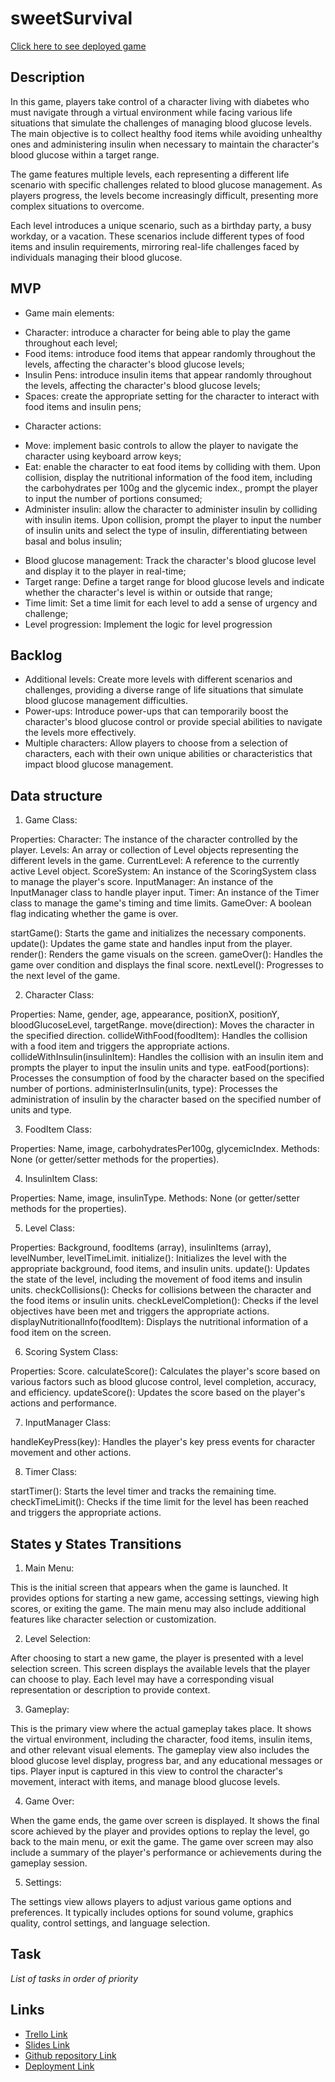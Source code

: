 # sweetSurvival

[Click here to see deployed game](xxx)

## Description

In this game, players take control of a character living with diabetes who must navigate through a virtual environment while facing various life situations that simulate the challenges of managing blood glucose levels. The main objective is to collect healthy food items while avoiding unhealthy ones and administering insulin when necessary to maintain the character's blood glucose within a target range.

The game features multiple levels, each representing a different life scenario with specific challenges related to blood glucose management. As players progress, the levels become increasingly difficult, presenting more complex situations to overcome.

Each level introduces a unique scenario, such as a birthday party, a busy workday, or a vacation. These scenarios include different types of food items and insulin requirements, mirroring real-life challenges faced by individuals managing their blood glucose.

## MVP

- Game main elements: 

* Character: introduce a character for being able to play the game throughout each level;
* Food items: introduce food items that appear randomly throughout the levels, affecting the character's blood glucose levels;
* Insulin Pens: introduce insulin items that appear randomly throughout the levels, affecting the character's blood glucose levels;
* Spaces: create the appropriate setting for the character to interact with food items and insulin pens;

- Character actions:

* Move: implement basic controls to allow the player to navigate the character using keyboard arrow keys;
* Eat: enable the character to eat food items by colliding with them. Upon collision, display the nutritional information of the food item, including the carbohydrates per 100g and the glycemic index., prompt the player to input the number of portions consumed;
* Administer insulin: allow the character to administer insulin by colliding with insulin items. Upon collision, prompt the player to input the number of insulin units and select the type of insulin, differentiating between basal and bolus insulin;

- Blood glucose management: Track the character's blood glucose level and display it to the player in real-time;
- Target range: Define a target range for blood glucose levels and indicate whether the character's level is within or outside that range;
- Time limit: Set a time limit for each level to add a sense of urgency and challenge;
- Level progression: Implement the logic for level progression

## Backlog
- Additional levels: Create more levels with different scenarios and challenges, providing a diverse range of life situations that simulate blood glucose management difficulties.
- Power-ups: Introduce power-ups that can temporarily boost the character's blood glucose control or provide special abilities to navigate the levels more effectively.
- Multiple characters: Allow players to choose from a selection of characters, each with their own unique abilities or characteristics that impact blood glucose management.

## Data structure

1. Game Class:

Properties:
Character: The instance of the character controlled by the player.
Levels: An array or collection of Level objects representing the different levels in the game.
CurrentLevel: A reference to the currently active Level object.
ScoreSystem: An instance of the ScoringSystem class to manage the player's score.
InputManager: An instance of the InputManager class to handle player input.
Timer: An instance of the Timer class to manage the game's timing and time limits.
GameOver: A boolean flag indicating whether the game is over.

startGame(): Starts the game and initializes the necessary components.
update(): Updates the game state and handles input from the player.
render(): Renders the game visuals on the screen.
gameOver(): Handles the game over condition and displays the final score.
nextLevel(): Progresses to the next level of the game.

2. Character Class:

Properties: Name, gender, age, appearance, positionX, positionY, bloodGlucoseLevel, targetRange.
move(direction): Moves the character in the specified direction.
collideWithFood(foodItem): Handles the collision with a food item and triggers the appropriate actions.
collideWithInsulin(insulinItem): Handles the collision with an insulin item and prompts the player to input the insulin units and type.
eatFood(portions): Processes the consumption of food by the character based on the specified number of portions.
administerInsulin(units, type): Processes the administration of insulin by the character based on the specified number of units and type.

3. FoodItem Class:

Properties: Name, image, carbohydratesPer100g, glycemicIndex.
Methods: None (or getter/setter methods for the properties).

4. InsulinItem Class:

Properties: Name, image, insulinType.
Methods: None (or getter/setter methods for the properties).

5. Level Class:

Properties: Background, foodItems (array), insulinItems (array), levelNumber, levelTimeLimit.
initialize(): Initializes the level with the appropriate background, food items, and insulin units.
update(): Updates the state of the level, including the movement of food items and insulin units.
checkCollisions(): Checks for collisions between the character and the food items or insulin units.
checkLevelCompletion(): Checks if the level objectives have been met and triggers the appropriate actions.
displayNutritionalInfo(foodItem): Displays the nutritional information of a food item on the screen.

6. Scoring System Class:

Properties: Score.
calculateScore(): Calculates the player's score based on various factors such as blood glucose control, level completion, accuracy, and efficiency.
updateScore(): Updates the score based on the player's actions and performance.

7. InputManager Class:

handleKeyPress(key): Handles the player's key press events for character movement and other actions.

8. Timer Class:

startTimer(): Starts the level timer and tracks the remaining time.
checkTimeLimit(): Checks if the time limit for the level has been reached and triggers the appropriate actions.


## States y States Transitions

1. Main Menu:

This is the initial screen that appears when the game is launched.
It provides options for starting a new game, accessing settings, viewing high scores, or exiting the game.
The main menu may also include additional features like character selection or customization.

2. Level Selection:

After choosing to start a new game, the player is presented with a level selection screen.
This screen displays the available levels that the player can choose to play.
Each level may have a corresponding visual representation or description to provide context.

3. Gameplay:

This is the primary view where the actual gameplay takes place.
It shows the virtual environment, including the character, food items, insulin items, and other relevant visual elements.
The gameplay view also includes the blood glucose level display, progress bar, and any educational messages or tips.
Player input is captured in this view to control the character's movement, interact with items, and manage blood glucose levels.

4. Game Over:

When the game ends, the game over screen is displayed.
It shows the final score achieved by the player and provides options to replay the level, go back to the main menu, or exit the game.
The game over screen may also include a summary of the player's performance or achievements during the gameplay session.

5. Settings:

The settings view allows players to adjust various game options and preferences.
It typically includes options for sound volume, graphics quality, control settings, and language selection.


## Task
_List of tasks in order of priority_


## Links

- [Trello Link](https://trello.com/b/BhAXmGrl/sweetsurvival)
- [Slides Link](https://docs.google.com/presentation/d/1kgpZR4PhB84UQNu3L-w9hL5zyX1OxOPwOcVqkgl3BiI/edit#slide=id.p)
- [Github repository Link](https://github.com/Angelguirao/sweetSurvival)
- [Deployment Link](xxx)